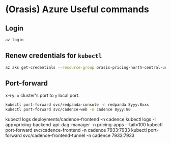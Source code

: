 # (Orasis) Azure Useful commands

## Login

```bash
az login
```

## Renew credentials for `kubectl`

``` bash
az aks get-credentials --resource-group orasis-pricing-north-central-us --name orasis-pricing-default-aks --overwrite-existing
```

## Port-forward

x->y: `x` cluster's port to `y` local port.

``` bash
kubectl port-forward svc/redpanda-console -n redpanda 8yyy:8xxx
kubectl port-forward svc/cadence-web -n cadence 8yyy:80
```


 kubectl logs deployments/cadence-frontend -n cadence
 kubectl logs -l app=pricing-backend-api-dag-manager -n pricing-apps --tail=100
 kubectl port-forward svc/cadence-frontend -n cadence 7933:7933
 kubectl port-forward svc/cadence-frontend-tunnel -n cadence 7933:7933
